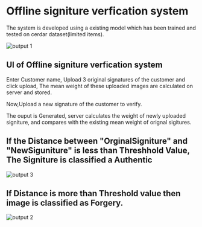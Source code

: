 # Offline signiture verfication system

The system is developed using a existing model which has been trained and tested on cerdar dataset(limited items).

![output 1](https://github.com/sreeshanth00/OfflineSignitureVerification/assets/94922151/cc1c25c6-9047-41b5-aca1-9a12203edc1e)
## UI of Offline signiture verfication system


Enter Customer name, Upload 3 original signatures of the customer and click upload, The mean weight of these uploaded images are calculated on server and stored.

Now,Upload a new signature of the customer to verify.

The ouput is Generated, server calculates the weight of newly uploaded signiture, and compares with the existing mean weight of orignal sigitures.

## If the Distance between "OrginalSigniture" and "NewSiguniture" is less than Threshhold Value, The Signiture is classified a Authentic

![output 3](https://github.com/sreeshanth00/OfflineSignitureVerification/assets/94922151/0b49a199-a6f8-4434-9556-4b349c36af46)

## If Distance is more than Threshold value then image is classified as Forgery.

![output 2](https://github.com/sreeshanth00/OfflineSignitureVerification/assets/94922151/883f776b-112d-49e6-812a-093bb8bee9e3)
